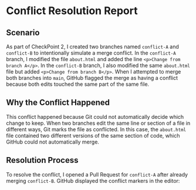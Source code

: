# Conflict Resolution Report

## Scenario
As part of CheckPoint 2, I created two branches named `conflict-A` and `conflict-B` to intentionally simulate a merge conflict. In the `conflict-A` branch, I modified the file `about.html` and added the line `<p>Change from branch A</p>`. In the `conflict-B` branch, I also modified the same `about.html` file but added `<p>Change from branch B</p>`. When I attempted to merge both branches into `main`, GitHub flagged the merge as having a conflict because both edits touched the same part of the same file.

## Why the Conflict Happened
This conflict happened because Git could not automatically decide which change to keep. When two branches edit the same line or section of a file in different ways, Git marks the file as conflicted. In this case, the `about.html` file contained two different versions of the same section of code, which GitHub could not automatically merge.

## Resolution Process
To resolve the conflict, I opened a Pull Request for `conflict-A` after already merging `conflict-B`. GitHub displayed the conflict markers in the editor:

